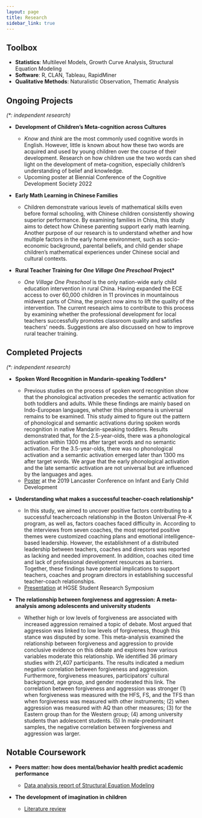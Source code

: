 ```yaml
---
layout: page
title: Research
sidebar_link: true
---
```


## Toolbox

+ **Statistics**: Multilevel Models, Growth Curve Analysis, Structural Equation Modeling
+ **Software**: R, CLAN, Tableau, RapidMiner
+ **Qualitative Methods**: Naturalistic Observation, Thematic Analysis

[]() <!--as blank line-->
[]() <!--as blank line-->

## Ongoing Projects

*(\*: independent research)*

-  **Development of Children’s Meta-cognition across Cultures**
   + *Know* and *think* are the most commonly used cognitive words in English. However, little is known about how these two words are acquired and used by young children over the course of their development. Research on how children use the two words can shed light on the development of meta-cognition, especially children’s understanding of belief and knowledge.  
   + Upcoming poster at Biennial Conference of the Cognitive Development Society 2022

-  **Early Math Learning in Chinese Families**
   + Children demonstrate various levels of mathematical skills even before formal schooling, with Chinese children consistently showing superior performance. By examining families in China, this study aims to detect how Chinese parenting support early math learning. Another purpose of our research is to understand whether and how multiple factors in the early home environment, such as socio-economic background, parental beliefs, and child gender shape children’s mathematical experiences under Chinese social and cultural contexts.

-  **Rural Teacher Training for** ***One Village One Preschool*** **Project\***
   + *One Village One Preschool* is the only nation-wide early child education intervention in rural China. Having expanded the ECE access to over 60,000 children in 11 provinces in mountainous midwest parts of China, the project now aims to lift the quality of the intervention. The current research aims to contribute to this process by examining whether the professional development for local teachers successfully promotes classroom quality and satisfies teachers' needs. Suggestions are also discussed on how to improve rural teacher training. 

[]() <!--as blank line-->
[]() <!--as blank line-->

## Completed Projects

*(\*: independent research)*

-  **Spoken Word Recognition in Mandarin-speaking Toddlers\***
   + Previous studies on the process of spoken word recognition show that the phonological activation precedes the semantic activation for both toddlers and adults. While these findings are mainly based on Indo-European languages, whether this phenomena is universal remains to be examined. This study aimed to figure out the pattern of phonological and semantic activations during spoken words recognition in native Mandarin-speaking toddlers. Results demonstrated that, for the 2.5-year-olds, there was a phonological activation within 1300 ms after target words and no semantic activation. For the 3.5-year-olds, there was no phonological activation and a semantic activation emerged later than 1300 ms after target words. We argue that the early phonological activation and the late semantic activation are not universal but are influenced by the languages and ages. 
   + [Poster](http://wp.lancs.ac.uk/lcicd/files/2021/03/LCICD19-Programme-ed5.pdf) at the 2019 Lancaster Conference on Infant and Early Child Development

-  **Understanding what makes a successful teacher-coach relationship\***
   + In this study, we aimed to uncover positive factors contributing to a successful teachercoach relationship in the Boston Universal Pre-K program, as well as, factors coaches faced difficulty in. According to the interviews from seven coaches, the most reported positive themes were customized coaching plans and emotional intelligence-based leadership. However, the establishment of a distributed leadership between teachers, coaches and directors was reported as lacking and needed improvement. In addition, coaches cited time and lack of professional development resources as barriers. Together, these findings have potential implications to support teachers, coaches and program directors in establishing successful teacher-coach relationships.
   +  [Presentation](https://drive.google.com/file/d/1ZMij5bYNB8DdoRWkGWIAkX-O6JZJB17A/view?usp=sharing) at HGSE Student Research Symposium

-  **The relationship between forgiveness and aggression: A meta-analysis among adolescents and university students**
   + Whether high or low levels of forgiveness are associated with increased aggression remained a topic of debate. Most argued that aggression was linked to low levels of forgiveness, though this stance was disputed by some. This meta-analysis examined the relationship between forgiveness and aggression to provide conclusive evidence on this debate and explores how various variables moderate this relationship. We identified 36 primary studies with 21,407 participants. The results indicated a medium negative correlation between forgiveness and aggression. Furthermore, forgiveness measures, participators’ cultural background, age group, and gender moderated this link. The correlation between forgiveness and aggression was stronger (1) when forgiveness was measured with the HFS, FS, and the TFS than when forgiveness was measured with other instruments; (2) when aggression was measured with AQ than other measures; (3) for the Eastern group than for the Western group; (4) among university students than adolescent students. (5) In male-predominant samples, the negative correlation between forgiveness and aggression was larger.

[]() <!--as blank line-->

## Notable Coursework

-  **Peers matter: how does mental/behavior health predict academic performance**
   + [Data analysis report of Structural Equation Modeling](https://drive.google.com/file/d/1w2Z32RIIc9t3v1X5y_kh81Iopx5i7-a1/view?usp=sharing)

-  **The development of imagination in children**
   + [Literature review](https://drive.google.com/file/d/1CDo-sKyhA3-FNKEeurKhgttl45kt2-ZV/view?usp=sharing)

